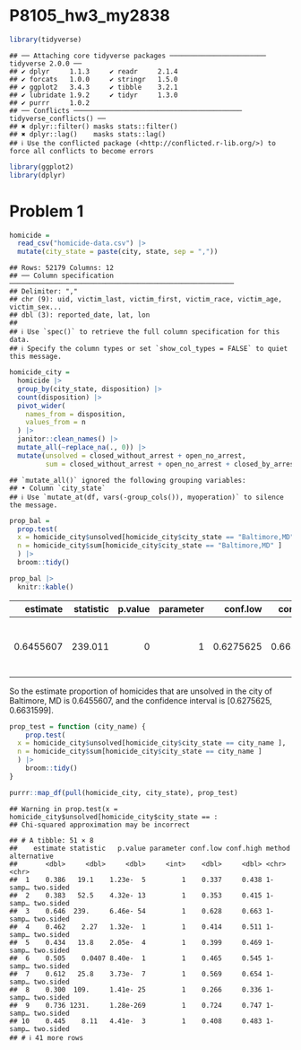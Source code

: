 P8105_hw3_my2838
================

``` r
library(tidyverse)
```

    ## ── Attaching core tidyverse packages ──────────────────────── tidyverse 2.0.0 ──
    ## ✔ dplyr     1.1.3     ✔ readr     2.1.4
    ## ✔ forcats   1.0.0     ✔ stringr   1.5.0
    ## ✔ ggplot2   3.4.3     ✔ tibble    3.2.1
    ## ✔ lubridate 1.9.2     ✔ tidyr     1.3.0
    ## ✔ purrr     1.0.2     
    ## ── Conflicts ────────────────────────────────────────── tidyverse_conflicts() ──
    ## ✖ dplyr::filter() masks stats::filter()
    ## ✖ dplyr::lag()    masks stats::lag()
    ## ℹ Use the conflicted package (<http://conflicted.r-lib.org/>) to force all conflicts to become errors

``` r
library(ggplot2)
library(dplyr)
```

# Problem 1

``` r
homicide = 
  read_csv("homicide-data.csv") |>
  mutate(city_state = paste(city, state, sep = ","))
```

    ## Rows: 52179 Columns: 12
    ## ── Column specification ────────────────────────────────────────────────────────
    ## Delimiter: ","
    ## chr (9): uid, victim_last, victim_first, victim_race, victim_age, victim_sex...
    ## dbl (3): reported_date, lat, lon
    ## 
    ## ℹ Use `spec()` to retrieve the full column specification for this data.
    ## ℹ Specify the column types or set `show_col_types = FALSE` to quiet this message.

``` r
homicide_city = 
  homicide |>
  group_by(city_state, disposition) |>
  count(disposition) |>
  pivot_wider(
    names_from = disposition,
    values_from = n
  ) |>
  janitor::clean_names() |>
  mutate_all(~replace_na(., 0)) |>
  mutate(unsolved = closed_without_arrest + open_no_arrest,
         sum = closed_without_arrest + open_no_arrest + closed_by_arrest) 
```

    ## `mutate_all()` ignored the following grouping variables:
    ## • Column `city_state`
    ## ℹ Use `mutate_at(df, vars(-group_cols()), myoperation)` to silence the message.

``` r
prop_bal = 
  prop.test(
  x = homicide_city$unsolved[homicide_city$city_state == "Baltimore,MD" ],
  n = homicide_city$sum[homicide_city$city_state == "Baltimore,MD" ]
  ) |>
  broom::tidy() 

prop_bal |>
  knitr::kable()
```

|  estimate | statistic | p.value | parameter |  conf.low | conf.high | method                                               | alternative |
|----------:|----------:|--------:|----------:|----------:|----------:|:-----------------------------------------------------|:------------|
| 0.6455607 |   239.011 |       0 |         1 | 0.6275625 | 0.6631599 | 1-sample proportions test with continuity correction | two.sided   |

So the estimate proportion of homicides that are unsolved in the city of
Baltimore, MD is 0.6455607, and the confidence interval is \[0.6275625,
0.6631599\].

``` r
prop_test = function (city_name) {
    prop.test(
  x = homicide_city$unsolved[homicide_city$city_state == city_name ],
  n = homicide_city$sum[homicide_city$city_state == city_name ]
  ) |>
    broom::tidy()
}

purrr::map_df(pull(homicide_city, city_state), prop_test)
```

    ## Warning in prop.test(x = homicide_city$unsolved[homicide_city$city_state == :
    ## Chi-squared approximation may be incorrect

    ## # A tibble: 51 × 8
    ##    estimate statistic   p.value parameter conf.low conf.high method  alternative
    ##       <dbl>     <dbl>     <dbl>     <int>    <dbl>     <dbl> <chr>   <chr>      
    ##  1    0.386   19.1    1.23e-  5         1    0.337     0.438 1-samp… two.sided  
    ##  2    0.383   52.5    4.32e- 13         1    0.353     0.415 1-samp… two.sided  
    ##  3    0.646  239.     6.46e- 54         1    0.628     0.663 1-samp… two.sided  
    ##  4    0.462    2.27   1.32e-  1         1    0.414     0.511 1-samp… two.sided  
    ##  5    0.434   13.8    2.05e-  4         1    0.399     0.469 1-samp… two.sided  
    ##  6    0.505    0.0407 8.40e-  1         1    0.465     0.545 1-samp… two.sided  
    ##  7    0.612   25.8    3.73e-  7         1    0.569     0.654 1-samp… two.sided  
    ##  8    0.300  109.     1.41e- 25         1    0.266     0.336 1-samp… two.sided  
    ##  9    0.736 1231.     1.28e-269         1    0.724     0.747 1-samp… two.sided  
    ## 10    0.445    8.11   4.41e-  3         1    0.408     0.483 1-samp… two.sided  
    ## # ℹ 41 more rows
